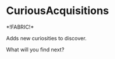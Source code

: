 # CuriousAcquisitions
<p> 
*!FABRIC!*
</p>
<p>
Adds new curiosities to discover.
</p>
<p>
What will you find next?
</p>

